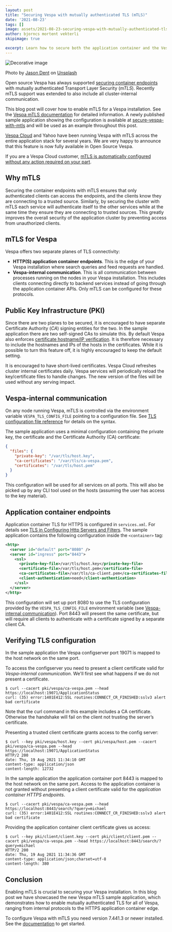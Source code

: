 ```yaml
---
layout: post 
title: "Securing Vespa with mutually authenticated TLS (mTLS)"
date: '2021-08-23' 
tags: []
image: assets/2021-08-23-securing-vespa-with-mutually-authenticated-tls/jason-dent-3wPJxh-piRw-unsplash.jpg
author: bjorncs mortent vekterli 
skipimage: true

excerpt: Learn how to secure both the application container and the Vespa internal communication of your Vespa application. 
---
```

![Decorative image](/assets/2021-08-23-securing-vespa-with-mutually-authenticated-tls/jason-dent-3wPJxh-piRw-unsplash.jpg)
<p class="image-credit">
 Photo by <a href="https://unsplash.com/@jdent?utm_source=unsplash&utm_medium=referral&utm_content=creditCopyText">
 Jason Dent</a> on <a href="https://unsplash.com?utm_source=unsplash&utm_medium=referral&utm_content=creditCopyText">Unsplash</a>
</p>

Open source Vespa has always supported [securing container endpoints](https://docs.vespa.ai/en/jdisc/http-server-and-filters.html#ssl) with mutually
authenticated Transport Layer Security (*mTLS*). Recently mTLS support was extended to also include all cluster-internal
communication.

This blog post will cover how to enable mTLS for a Vespa installation. See the
[Vespa mTLS documentation](https://docs.vespa.ai/en/mtls.html) for detailed information. A newly published sample application showing
the configuration is available
at [secure-vespa-with-mtls](https://github.com/vespa-engine/sample-apps/tree/master/secure-vespa-with-mtls)
and will be used as an example throughout this post.

[Vespa Cloud](https://cloud.vespa.ai/) and Yahoo have been running Vespa with mTLS across the entire application stack for several years.
We are very happy to announce that this feature is now fully available in Open Source Vespa. 

If you are a Vespa Cloud customer, 
[mTLS is automatically configured without any action required on your part](https://cloud.vespa.ai/en/security-model.html).

## Why mTLS
Securing the container endpoints with mTLS ensures that only authenticated clients can access the endpoints, 
and the clients know they are connecting to a trusted source. Similarly, by securing the cluster with mTLS each service will
authenticate itself to the other services while at the same time they ensure they are connecting to trusted sources. This 
greatly improves the overall security of the application cluster by preventing access from unauthorized clients.

## mTLS for Vespa
Vespa offers two separate planes of TLS connectivity:
* **HTTP(S) application container endpoints**. This is the edge of your Vespa installation where search queries 
  and feed requests are handled.
* **Vespa-internal communication**. This is all communication between processes running on the nodes in
  your Vespa installation. This includes clients connecting directly to backend services instead of going through the application
  container APIs. Only mTLS can be configured for these protocols.

## Public Key Infrastructure (PKI)
Since there are two planes to be secured, it is encouraged to have separate Certificate Authority (*CA*) signing entities for the two. In the sample
application there are two self-signed CAs to simulate this. By default Vespa also enforces [certificate hostname/IP verification](https://datatracker.ietf.org/doc/html/rfc2818#section-3). It
is therefore necessary to include the hostnames and IPs of the hosts in the certificates. While it is
possible to turn this feature off, it is highly encouraged to keep the default setting.

It is encouraged to have short-lived certificates. Vespa Cloud refreshes cluster internal certificates daily.
Vespa services will periodically reload the key/certificate files to handle changes.
The new version of the files will be used without any serving impact.

## Vespa-internal communication
On any node running Vespa, mTLS is controlled via the environment variable `VESPA_TLS_CONFIG_FILE` pointing to 
a configuration file. See [TLS configuration file reference](https://docs.vespa.ai/en/reference/mtls.html#configuration-file)
for details on the syntax.

The sample application uses a minimal configuration containing the private key, the certificate and the Certificate Authority (CA) certificate:
```json
{
  "files": {
    "private-key": "/var/tls/host.key",
    "ca-certificates": "/var/tls/ca-vespa.pem",
    "certificates": "/var/tls/host.pem"
  }
}
```

This configuration will be used for all services on all ports. This will also be picked up by any CLI tool used on the
hosts (assuming the user has access to the key material).

## Application container endpoints
Application container TLS for HTTPS is configured in `services.xml`. For details see 
[TLS in Configuring Http Servers and Filters](https://docs.vespa.ai/en/jdisc/http-server-and-filters.html#ssl).
The sample application contains the following configuration inside the `<container>` tag:
```xml
<http>
  <server id="default" port="8080" />
  <server id="ingress" port="8443">
    <ssl>
      <private-key-file>/var/tls/host.key</private-key-file>
      <certificate-file>/var/tls/host.pem</certificate-file>
      <ca-certificates-file>/var/tls/ca-client.pem</ca-certificates-file>
      <client-authentication>need</client-authentication>
    </ssl>
  </server>
</http>
```

This configuration will set up port 8080 to use the TLS configuration provided by the `VESPA_TLS_CONFIG_FILE`
environment variable (see [Vespa-internal communication](#vespa-internal-communication)). Port 8443 will present the
same certificate, but will require all clients to authenticate with a certificate signed by a separate client CA.

## Verifying TLS configuration
In the sample application the Vespa configserver port 19071 is mapped to the host network on the same port. 

To access the configserver you need to present a client certificate valid for *Vespa-internal communication*. We'll first
see what happens if we do not present a certificate.
```shell
$ curl --cacert pki/vespa/ca-vespa.pem --head https://localhost:19071/ApplicationStatus
curl: (35) error:1401E412:SSL routines:CONNECT_CR_FINISHED:sslv3 alert bad certificate
```

Note that the curl command in this example includes a CA certificate. Otherwise the handshake will fail on the client
not trusting the server’s certificate.

Presenting a trusted client certificate grants access to the config server:
```shell
$ curl --key pki/vespa/host.key --cert pki/vespa/host.pem --cacert pki/vespa/ca-vespa.pem --head https://localhost:19071/ApplicationStatus
HTTP/2 200
date: Thu, 19 Aug 2021 11:34:10 GMT
content-type: application/json
content-length: 12732
```

In the sample application the application container port 8443 is mapped to the host network on the same port. Access to
the application container is not granted without presenting a client certificate valid for the *application container
HTTPS endpoints*.
```shell
$ curl --cacert pki/vespa/ca-vespa.pem --head https://localhost:8443/search/?query=michael
curl: (35) error:1401E412:SSL routines:CONNECT_CR_FINISHED:sslv3 alert bad certificate
```

Providing the application container client certificate gives us access:
```shell
$ curl --key pki/client/client.key --cert pki/client/client.pem --cacert pki/vespa/ca-vespa.pem --head https://localhost:8443/search/?query=michael
HTTP/2 200
date: Thu, 19 Aug 2021 11:34:36 GMT
content-type: application/json;charset=utf-8
content-length: 380
```

## Conclusion
Enabling mTLS is crucial to securing your Vespa installation.
In this blog post we have showcased the new Vespa mTLS sample application,
which demonstrates how to enable mutually authenticated TLS for all of Vespa,
ranging from internal protocols to the HTTPS application container edge.

To configure Vespa with mTLS you need version 7.441.3 or newer installed.
See the [documentation](https://docs.vespa.ai/en/mtls.html) to get started.
